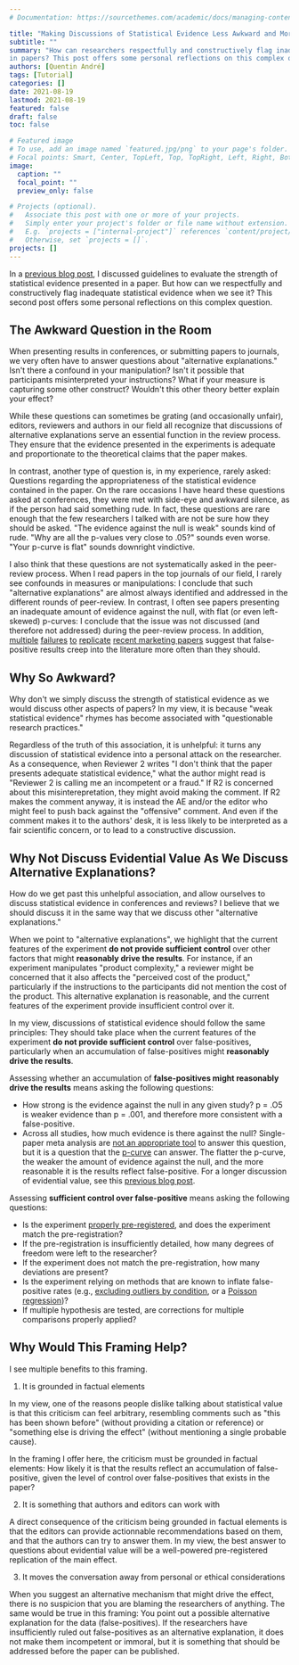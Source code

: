 ```yaml
---
# Documentation: https://sourcethemes.com/academic/docs/managing-content/

title: "Making Discussions of Statistical Evidence Less Awkward and More Constructive"
subtitle: ""
summary: "How can researchers respectfully and constructively flag inadequate statistical evidence when we they see it
in papers? This post offers some personal reflections on this complex question."
authors: [Quentin André]
tags: [Tutorial]
categories: []
date: 2021-08-19
lastmod: 2021-08-19
featured: false
draft: false
toc: false

# Featured image
# To use, add an image named `featured.jpg/png` to your page's folder.
# Focal points: Smart, Center, TopLeft, Top, TopRight, Left, Right, BottomLeft, Bottom, BottomRight.
image:
  caption: ""
  focal_point: ""
  preview_only: false

# Projects (optional).
#   Associate this post with one or more of your projects.
#   Simply enter your project's folder or file name without extension.
#   E.g. `projects = ["internal-project"]` references `content/project/deep-learning/index.md`.
#   Otherwise, set `projects = []`.
projects: []
---
```


In a [previous blog post](https://quentinandre.net/post/evaluating-statistical-value), I discussed guidelines to evaluate the
strength of statistical evidence presented in a paper. But how can we respectfully and constructively flag inadequate 
statistical evidence when we see it? This second post offers some personal reflections on this complex question.
  
## The Awkward Question in the Room
When presenting results in conferences, or submitting papers to journals, we very often have to answer questions about
"alternative explanations." Isn't there a confound in your manipulation? Isn't it possible that participants misinterpreted 
your instructions? What if your measure is capturing some other construct? Wouldn't this other theory better explain 
your effect? 

While these questions can sometimes be grating (and occasionally unfair), editors, reviewers and authors in 
our field all recognize that discussions of alternative explanations serve an essential function in the review process. 
They ensure that the evidence presented in the experiments is adequate and proportionate to the theoretical claims that the paper makes.

In contrast, another type of question is, in my experience, rarely asked: Questions regarding the appropriateness of the 
statistical evidence contained in the paper. On the rare occasions I have heard these questions asked at conferences, 
they were met with side-eye and awkward silence, as if the person had said something rude. In fact, these questions are 
rare enough that the few researchers I talked with are not be sure how they should be asked. "The evidence against the null 
is weak" sounds kind of rude. "Why are all the p-values very close to .05?" sounds even worse. "Your p-curve is flat" sounds 
downright vindictive.

I also think that these questions are not systematically asked in the peer-review process. When I read papers in the top journals of 
our field, I rarely see confounds in measures or manipulations: I conclude that such "alternative explanations" 
are almost always identified and addressed in the different rounds of peer-review. In contrast, I often see papers 
presenting an inadequate amount of evidence against the null, with flat (or even left-skewed) p-curves: I conclude that
the issue was not discussed (and therefore not addressed) during the peer-review process. In addition, [multiple](http://datacolada.org/82) 
[failures](http://datacolada.org/83) [to](http://datacolada.org/84) [replicate](http://datacolada.org/87) 
[recent marketing papers](http://datacolada.org/90) suggest that false-positive results creep into the literature more 
often than they should.

## Why So Awkward?

Why don't we simply discuss the strength of statistical evidence as we would discuss other aspects of papers? In my view, 
it is because "weak statistical evidence" rhymes has become associated with "questionable research practices." 

Regardless of the truth of this association, it is unhelpful: it turns any discussion of statistical evidence
into a personal attack on the researcher. As a consequence, when Reviewer 2 writes "I don't think that the paper presents 
adequate statistical evidence," what the author might read is "Reviewer 2 is calling me an incompetent or a fraud." If R2 is 
concerned about this misinterepretation, they might avoid making the comment. If R2 makes the comment anyway, it
is instead the AE and/or the editor who might feel to push back against the "offensive" comment. And even if
the comment makes it to the authors' desk, it is less likely to be interpreted as a fair scientific concern, or to lead to a 
constructive discussion.

## Why Not Discuss Evidential Value As We Discuss Alternative Explanations?

How do we get past this unhelpful association, and allow ourselves to discuss statistical evidence in conferences and reviews? 
I believe that we should discuss it in the same way that we discuss other "alternative explanations."

When we point to "alternative explanations", we highlight that the current features of the experiment **do not provide 
sufficient control** over other factors that might **reasonably drive the results**. For instance, if an experiment manipulates 
"product complexity," a reviewer might be concerned that it also affects the "perceived cost of the product," particularly 
if the instructions to the participants did not mention the cost of the product. This alternative explanation is reasonable, 
and the current features of the experiment provide insufficient control over it.

In my view, discussions of statistical evidence should follow the same principles: They should take place when the current 
features of the experiment **do not provide sufficient control** over false-positives, particularly when an accumulation of 
false-positives might **reasonably drive the results**.

Assessing whether an accumulation of **false-positives might reasonably drive the results** means asking the following questions:
* How strong is the evidence against the null in any given study? p = .O5 is weaker evidence than p = .001, and 
therefore more consistent with a false-positive.
* Across all studies, how much evidence is there against the null? Single-paper meta analysis are 
[not an appropriate tool](https://doi.org/10.1037/xge0000663) to answer this question, but it is a question that the
[p-curve](http://p-curve.com/) can answer. The flatter the p-curve, the weaker the amount of evidence against the null, 
and the more reasonable it is the results reflect false-positive. For a longer discussion of evidential value, 
see this [previous blog post](https://quentinandre.net/post/evaluating-statistical-value).

Assessing **sufficient control over false-positive** means asking the following questions:
* Is the experiment [properly pre-registered](http://datacolada.org/64), and does the experiment match the pre-registration?
* If the pre-registration is insufficiently detailed, how many degrees of freedom were left to the researcher? 
* If the experiment does not match the pre-registration, how many deviations are present?
* Is the experiment relying on methods that are known to inflate false-positive rates (e.g., 
[excluding outliers by condition](https://psyarxiv.com/fqxs6/), or a [Poisson regression](https://psyarxiv.com/cyv6d/))?
* If multiple hypothesis are tested, are corrections for multiple comparisons properly applied?

## Why Would This Framing Help?

I see multiple benefits to this framing.

1. It is grounded in factual elements

In my view, one of the reasons people dislike talking about statistical value is that this criticism can feel arbitrary,
resembling comments such as "this has been shown before" (without providing a citation or reference) or 
"something else is driving the effect" (without mentioning a single probable cause).

In the framing I offer here, the criticism must be grounded in factual elements: How likely it is that the results reflect 
an accumulation of false-positive, given the level of control over false-positives that exists in the paper?

2. It is something that authors and editors can work with

A direct consequence of the criticism being grounded in factual elements is that the editors can provide actionnable
recommendations based on them, and that the authors can try to answer them. In my view, the best answer to questions 
about evidential value will be a well-powered pre-registered replication of the main effect.

3. It moves the conversation away from personal or ethical considerations

When you suggest an alternative mechanism that might drive the effect, there is no suspicion that you are blaming the 
researchers of anything. The same would be true in this framing: You point out a possible alternative explanation for 
the data (false-positives). If the researchers have insufficiently ruled out false-positives as an alternative explanation, 
it does not make them incompetent or immoral, but it is something that should be addressed before the paper can be published.
